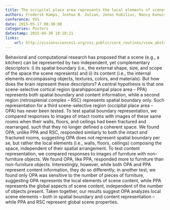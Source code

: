 ```yaml
---
title: The occipital place area represents the local elements of scenes
authors: Frederik Kamps, Joshua B. Julian, Jonas Kubilius, Nancy Kanwisher, Daniel D. Dilks
conference: VSS
date: 2015-05-17 08:30:00
categories: Posters
datestamp: 2015-04-30 10:18:21
links:
    url: http://visionsciences1.org/vss_public/core_routines/view_abstract_no.php?show_close_window=yes&abstractno=890
---
```


Behavioral and computational research has proposed that a scene (e.g., a kitchen) can be represented by two independent, yet complementary descriptors: i) its spatial boundary (i.e., the external shape, size, and scope of the space the scene represents) and ii) its content (i.e., the internal elements encompassing objects, textures, colors, and materials). But how does the brain represent these descriptors? A central hypothesis is that one scene-selective cortical region (parahippocampal place area – PPA) represents both spatial boundary and content information, while a second region (retrosplenial complex – RSC) represents spatial boundary only. Such representation for a third scene-selective region (occipital place area – OPA) has never been tested. To test spatial boundary representation, we compared responses to images of intact rooms with images of these same rooms when their walls, floors, and ceilings had been fractured and rearranged, such that they no longer defined a coherent space. We found OPA, unlike PPA and RSC, responded similarly to both the intact and fractured rooms, suggesting OPA does not represent spatial boundary per se, but rather the local elements (i.e., walls, floors, ceilings) composing the space, independent of their spatial arrangement. To test content representation, we compared responses to images of furniture with non-furniture objects. We found OPA, like PPA, responded more to furniture than non-furniture objects. Interestingly, however, while both OPA and PPA represent content information, they do so differently; in another test, we found only OPA was sensitive to the number of pieces of furniture, suggesting OPA represents the local elements of scene content, while PPA represents the global aspects of scene content, independent of the number of objects present. Taken together, our results suggest OPA analyzes local scene elements – both in spatial boundary and content representation – while PPA and RSC represent global scene properties.
